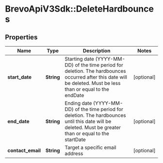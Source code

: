 # BrevoApiV3Sdk::DeleteHardbounces

## Properties
Name | Type | Description | Notes
------------ | ------------- | ------------- | -------------
**start_date** | **String** | Starting date (YYYY-MM-DD) of the time period for deletion. The hardbounces occurred after this date will be deleted. Must be less than or equal to the endDate | [optional] 
**end_date** | **String** | Ending date (YYYY-MM-DD) of the time period for deletion. The hardbounces until this date will be deleted. Must be greater than or equal to the startDate | [optional] 
**contact_email** | **String** | Target a specific email address | [optional] 


